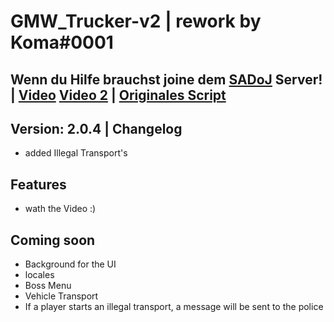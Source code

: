 # GMW_Trucker-v2 | rework by Koma#0001

## Wenn du Hilfe brauchst joine dem [SADoJ](https://discord.gg/UjSZkKFC78) Server! | [Video](https://www.youtube.com/watch?v=D0U5AD6EoIY) [Video 2](https://www.youtube.com/watch?v=6jsruyaoj1E&t=3s) | [Originales Script](https://github.com/GermanWarthog/esx_GMW-Trucker)

## Version: 2.0.4 | Changelog
* added Illegal Transport's

## Features
* wath the Video :)

## Coming soon
* Background for the UI
* locales
* Boss Menu
* Vehicle Transport
* If a player starts an illegal transport, a message will be sent to the police

